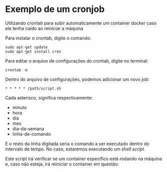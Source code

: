 # Exemplo de um cronjob

Utilizando crontab para subir automaticamente um container docker caso ele tenha caído ao reiniciar a máquina

Para instalar o crontab, digite o comando:

```
sudo apt-get update
sudo apt-get install cron
```

Para editar o arquivo de configurações do crontab, digite no terminal:
```
crontab -e
```

Dentro do arquivo de configurações, podemos adicionar um novo *job*:

```
* * * * * /path/script.sh
```

Cada asterisco, significa respectivamente:

* minuto
* hora
* dia
* mes
* dia-da-semana
* linha-de-comando

E o resto da linha digitada seria o comando a ser executado dentro do intervalo de tempo. No caso, estaremos executando um *shell script*.

Este script irá verificar se um container específico está rodando na máquina e, caso não esteja, irá reiniciar o container em questão.
